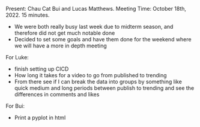 Present: Chau Cat Bui and Lucas Matthews.
Meeting Time: October 18th, 2022. 15 minutes.

* We were both really busy last week due to midterm season, and therefore did not get much notable done
* Decided to set some goals and have them done for the weekend where we will have a more in depth meeting

For Luke:
* finish setting up CICD
* How long it takes for a video to go from published to trending
* From there see if I can break the data into groups by something like quick medium and long periods between publish to trending and see the differences in comments and likes

For Bui:
* Print a pyplot in html
